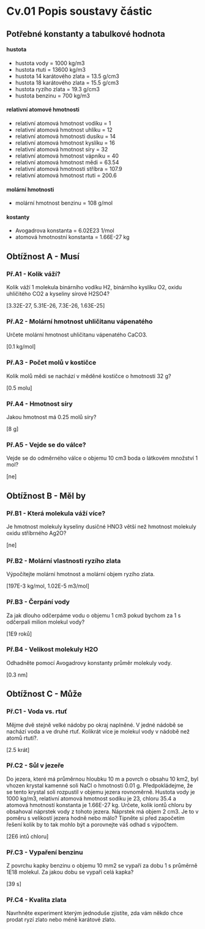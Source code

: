 # Cv.01 Popis soustavy částic

## Potřebné konstanty a tabulkové hodnota

#### hustota
* hustota vody = 1000 kg/m3
* hustota rtuti = 13600 kg/m3
* hustota 14 karátového zlata = 13.5 g/cm3
* hustota 18 karátového zlata = 15.5 g/cm3
* hustota ryzího zlata = 19.3 g/cm3
* hustota benzinu = 700 kg/m3

#### relativní atomové hmotnosti
* relativní atomová hmotnost vodíku = 1
* relativní atomová hmotnost uhlíku = 12
* relativní atomová hmotnosti dusíku = 14
* relativní atomová hmotnost kyslíku = 16
* relativní atomová hmotnost síry = 32
* relativní atomová hmotnost vápníku = 40
* relativní atomová hmotnost mědi = 63.54
* relativní atomová hmotnosti stříbra = 107.9
* relativní atomová hmotnost rtuti = 200.6

#### molární hmotnosti
* molární hmotnost benzinu = 108 g/mol

#### kostanty
* Avogadrova konstanta = 6.02E23 1/mol
* atomová hmotnostní konstanta = 1.66E-27 kg

## Obtížnost A - Musí

### Př.A1 - Kolik váží?
Kolik váží 1 molekula binárního vodíku H2, binárního kyslíku O2, oxidu uhličitého CO2 a kyseliny sírové H2SO4?

[3.32E-27, 5.31E-26, 7.3E-26, 1.63E-25]

### Př.A2 - Molární hmotnost uhličitanu vápenatého
Určete molární hmotnost uhličitanu vápenatého CaCO3.

[0.1 kg/mol]

### Př.A3 - Počet molů v kostičce
Kolik molů mědi se nachází v měděné kostičce o hmotnosti 32 g?

[0.5 molu]

### Př.A4 - Hmotnost síry
Jakou hmotnost má 0.25 molů síry?

[8 g]

### Př.A5 - Vejde se do válce?
Vejde se do odměrného válce o objemu 10 cm3 boda o látkovém množství 1 mol?

[ne]



## Obtížnost B - Měl by

### Př.B1 - Která molekula váží více?
Je hmotnost molekuly kyseliny dusičné HNO3 větší než hmotnost molekuly oxidu stříbrného Ag2O?

[ne]

### Př.B2 - Molární vlastnosti ryzího zlata
Výpočítejte molární hmotnost a molární objem ryzího zlata.

[197E-3 kg/mol, 1.02E-5 m3/mol]

### Př.B3 - Čerpání vody
Za jak dlouho odčerpáme vodu o objemu 1 cm3 pokud bychom za 1 s odčerpali milion molekul vody?

[1E9 roků] 

### Př.B4 - Velikost molekuly H2O
Odhadněte pomocí Avogadrovy konstanty průměr molekuly vody.

[0.3 nm]



## Obtížnost C - Může

### Př.C1 - Voda vs. rtuť
Mějme dvě stejně velké nádoby po okraj naplněné. V jedné nádobě se nachází voda a ve druhé rtuť. Kolikrát více je molekul vody v nádobě než atomů rtuti?.

[2.5 krát]

### Př.C2 - Sůl v jezeře
Do jezera, které má průměrnou hloubku 10 m a povrch o obsahu 10 km2, byl vhozen krystal kamenné soli NaCl o hmotnosti 0.01 g. Předpokládejme, že se tento krystal soli rozpustil v objemu jezera rovnoměrně. Hustota vody je 1000 kg/m3, relativní atomová hmotnost sodíku je 23, chloru 35.4 a atomová hmotností konstanta je 1.66E-27 kg. Určete, kolik iontů chloru by obsahoval náprstek vody z tohoto jezera. Náprstek má objem 2 cm3. Je to v poměru s velikostí jezera hodně nebo málo? Tipněte si před započetím řešení kolik by to tak mohlo být a porovnejte váš odhad s výpočtem.

[2E6 intů chloru]

### Př.C3 - Vypaření benzinu
Z povrchu kapky benzinu o objemu 10 mm2 se vypaří za dobu 1 s průměrně 1E18 molekul. Za jakou dobu se vypaří celá kapka?

[39 s]

### Př.C4 - Kvalita zlata
Navrhněte experiment kterým jednoduše zjistíte, zda vám někdo chce prodat ryzí zlato nebo méně karátové zlato.
